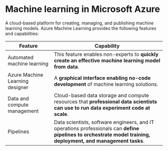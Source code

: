 # Machine learning in Microsoft Azure

A cloud-based platform for creating, managing, and publishing machine learning models. Azure Machine Learning provides the following features and capabilities:

Feature | Capability
------- | ----------
Automated machine learning | This feature enables non-experts to **quickly create an effective machine learning model from data**.
Azure Machine Learning designer | A **graphical interface enabling no-code development** of machine learning solutions.
Data and compute management | Cloud-based data storage and compute resources that **professional data scientists can use to run data experiment code at scale**.
Pipelines | Data scientists, software engineers, and IT operations professionals can **define pipelines to orchestrate model training, deployment, and management tasks**.
